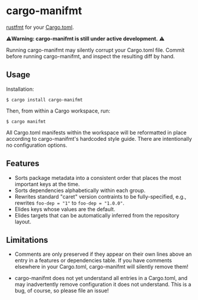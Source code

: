 # cargo-manifmt

[rustfmt] for your [Cargo.toml].

⚠️**Warning: cargo-manifmt is still under active development.** ⚠️

Running cargo-manifmt may silently corrupt your Cargo.toml file. Commit before
running cargo-manifmt, and inspect the resulting diff by hand.

## Usage

Installation:

```shell
$ cargo install cargo-manifmt
```

Then, from within a Cargo workspace, run:

```shell
$ cargo manifmt
```

All Cargo.toml manifests within the workspace will be reformatted in place
according to cargo-manifmt's hardcoded style guide. There are intentionally
no configuration options.

## Features

* Sorts package metadata into a consistent order that places the most important
  keys at the time.
* Sorts dependencies alphabetically within each group.
* Rewrites standard "caret" version contraints to be fully-specified, e.g.,
  rewrites `foo-dep = "1"` to `foo-dep = "1.0.0"`.
* Elides keys whose values are the default.
* Elides targets that can be automatically inferred from the repository layout.

## Limitations

* Comments are only preserved if they appear on their own lines above an entry
  in a features or dependencies table. If you have comments elsewhere in your
  Cargo.toml, cargo-manifmt will silently remove them!

* cargo-manifmt does not yet understand all entries in a Cargo.toml, and may
  inadvertently remove configuration it does not understand. This is a bug,
  of course, so please file an issue!

[Cargo.toml]: https://doc.rust-lang.org/cargo/reference/manifest.html
[rustfmt]: https://github.com/rust-lang/rustfmt
